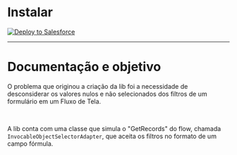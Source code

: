 # Instalar
<a href="https://githubsfdeploy.herokuapp.com?owner=DiegoSou&repo=InvocableObjectSelector&ref=main">
  <img alt="Deploy to Salesforce"
       src="https://raw.githubusercontent.com/afawcett/githubsfdeploy/master/deploy.png">
</a>

---

# Documentação e objetivo

O problema que originou a criação da lib foi a necessidade de desconsiderar os valores nulos e não selecionados dos filtros de um formulário em um Fluxo de Tela.

<br>

A lib conta com uma classe que simula o "GetRecords" do flow, chamada `InvocableObjectSelectorAdapter`, que aceita os filtros no formato de um campo fórmula.
